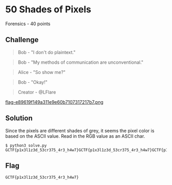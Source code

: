 # 50 Shades of Pixels
Forensics - 40 points

## Challenge 
> Bob - "I don't do plaintext."

> Bob - "My methods of communication are unconventional."

>Alice - "So show me?"

>Bob - "Okay!"

> Creator - @LFlare

[flag-e89619f149a311e9e60b7107317217b7.png](flag-e89619f149a311e9e60b7107317217b7.png)

## Solution
Since the pixels are different shades of grey, it seems the pixel color is based on the ASCII value. Read in the RGB value as an ASCII char.

	$ python3 solve.py
	GCTF{p1x3l1z3d_53cr375_4r3_h4w7}GCTF{p1x3l1z3d_53cr375_4r3_h4w7}GCTF{p1x3l1z3d_53cr375_4r3_h4w7}GCTF{p1x3l1z3d_53cr375_4r3_h4w7}

## Flag
`GCTF{p1x3l1z3d_53cr375_4r3_h4w7}`
